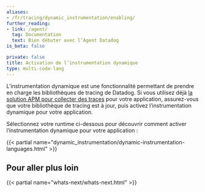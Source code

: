 ```yaml
---
aliases:
- /fr/tracing/dynamic_instrumentation/enabling/
further_reading:
- link: /agent/
  tag: Documentation
  text: Bien débuter avec lʼAgent Datadog
is_beta: false

private: false
title: Activation de lʼinstrumentation dynamique
type: multi-code-lang
---
```


Lʼinstrumentation dynamique est une fonctionnalité permettant de prendre en charge les bibliothèques de tracing de Datadog. Si vous utilisez déjà [la solution APM pour collecter des traces][1] pour votre application, assurez-vous que votre bibliothèque de tracing est à jour, puis activez lʼinstrumentation dynamique pour votre application.

Sélectionnez votre runtime ci-dessous pour découvrir comment activer lʼinstrumentation dynamique pour votre application :

{{< partial name="dynamic_instrumentation/dynamic-instrumentation-languages.html" >}}

## Pour aller plus loin

{{< partial name="whats-next/whats-next.html" >}}

[1]: /fr/tracing/trace_collection/
